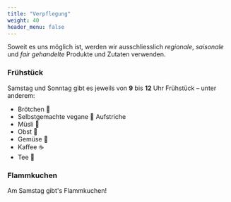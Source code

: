 ```yaml
---
title: "Verpflegung"
weight: 40
header_menu: false
---
```


Soweit es uns möglich ist, werden wir ausschliesslich _regionale_, _saisonale_ und _fair gehandelte_ Produkte und Zutaten verwenden.

### Frühstück

Samstag und Sonntag gibt es jeweils von **9** bis **12** Uhr Frühstück – unter anderem:

- Brötchen 🥖
- Selbstgemachte vegane 🌱 Aufstriche
- Müsli 🥣
- Obst 🍎
- Gemüse 🥒
- Kaffee ☕️
- Tee 🍵

### Flammkuchen

Am Samstag gibt's Flammkuchen!
